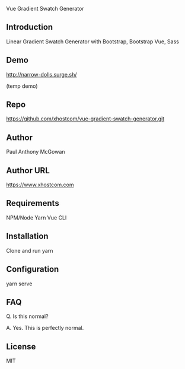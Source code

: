 Vue Gradient Swatch Generator

## Introduction

Linear Gradient Swatch Generator with Bootstrap, Bootstrap Vue, Sass

## Demo

http://narrow-dolls.surge.sh/


(temp demo)

## Repo

https://github.com/xhostcom/vue-gradient-swatch-generator.git

## Author

Paul Anthony  McGowan

## Author URL

https://www.xhostcom.com

## Requirements

NPM/Node
 Yarn
Vue CLI

## Installation

Clone and run yarn

## Configuration

yarn serve

## FAQ

Q. Is this normal?

A. Yes. This is perfectly normal.

## License

MIT
